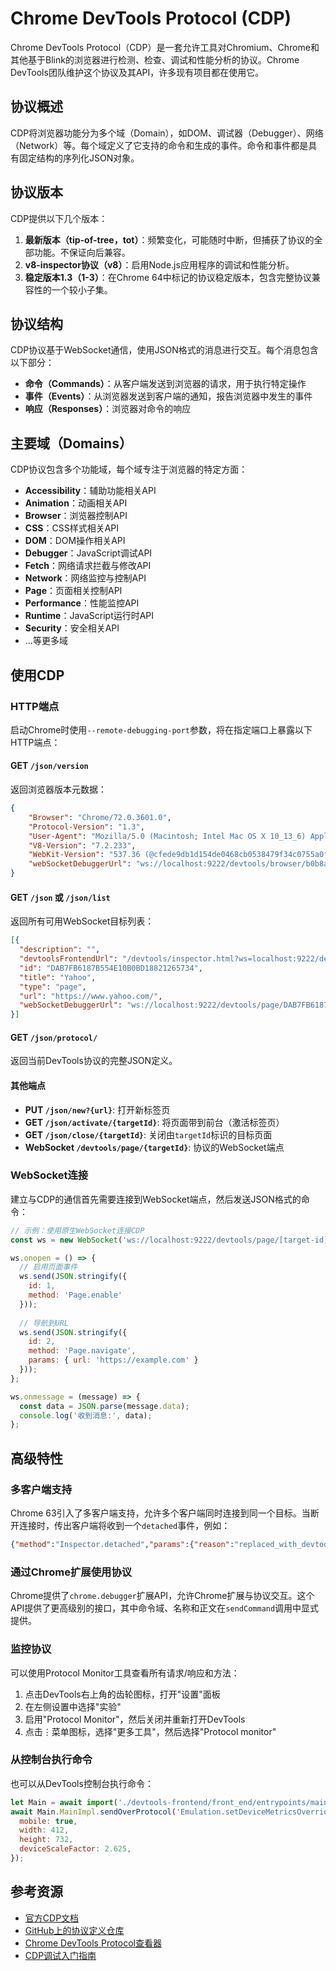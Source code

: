 # Chrome DevTools Protocol (CDP)

Chrome DevTools Protocol（CDP）是一套允许工具对Chromium、Chrome和其他基于Blink的浏览器进行检测、检查、调试和性能分析的协议。Chrome DevTools团队维护这个协议及其API，许多现有项目都在使用它。

## 协议概述

CDP将浏览器功能分为多个域（Domain），如DOM、调试器（Debugger）、网络（Network）等。每个域定义了它支持的命令和生成的事件。命令和事件都是具有固定结构的序列化JSON对象。

## 协议版本

CDP提供以下几个版本：

1. **最新版本（tip-of-tree，tot）**：频繁变化，可能随时中断，但捕获了协议的全部功能。不保证向后兼容。
2. **v8-inspector协议（v8）**：启用Node.js应用程序的调试和性能分析。
3. **稳定版本1.3（1-3）**：在Chrome 64中标记的协议稳定版本，包含完整协议兼容性的一个较小子集。

## 协议结构

CDP协议基于WebSocket通信，使用JSON格式的消息进行交互。每个消息包含以下部分：

- **命令（Commands）**：从客户端发送到浏览器的请求，用于执行特定操作
- **事件（Events）**：从浏览器发送到客户端的通知，报告浏览器中发生的事件
- **响应（Responses）**：浏览器对命令的响应

## 主要域（Domains）

CDP协议包含多个功能域，每个域专注于浏览器的特定方面：

- **Accessibility**：辅助功能相关API
- **Animation**：动画相关API
- **Browser**：浏览器控制API
- **CSS**：CSS样式相关API
- **DOM**：DOM操作相关API
- **Debugger**：JavaScript调试API
- **Fetch**：网络请求拦截与修改API
- **Network**：网络监控与控制API
- **Page**：页面相关控制API
- **Performance**：性能监控API
- **Runtime**：JavaScript运行时API
- **Security**：安全相关API
- ...等更多域

## 使用CDP

### HTTP端点

启动Chrome时使用`--remote-debugging-port`参数，将在指定端口上暴露以下HTTP端点：

#### GET `/json/version`

返回浏览器版本元数据：

```json
{
    "Browser": "Chrome/72.0.3601.0",
    "Protocol-Version": "1.3",
    "User-Agent": "Mozilla/5.0 (Macintosh; Intel Mac OS X 10_13_6) AppleWebKit/537.36 (KHTML, like Gecko) Chrome/72.0.3601.0 Safari/537.36",
    "V8-Version": "7.2.233",
    "WebKit-Version": "537.36 (@cfede9db1d154de0468cb0538479f34c0755a0f4)",
    "webSocketDebuggerUrl": "ws://localhost:9222/devtools/browser/b0b8a4fb-bb17-4359-9533-a8d9f3908bd8"
}
```

#### GET `/json` 或 `/json/list`

返回所有可用WebSocket目标列表：

```json
[{
  "description": "",
  "devtoolsFrontendUrl": "/devtools/inspector.html?ws=localhost:9222/devtools/page/DAB7FB6187B554E10B0BD18821265734",
  "id": "DAB7FB6187B554E10B0BD18821265734",
  "title": "Yahoo",
  "type": "page",
  "url": "https://www.yahoo.com/",
  "webSocketDebuggerUrl": "ws://localhost:9222/devtools/page/DAB7FB6187B554E10B0BD18821265734"
}]
```

#### GET `/json/protocol/`

返回当前DevTools协议的完整JSON定义。

#### 其他端点

- **PUT `/json/new?{url}`**: 打开新标签页
- **GET `/json/activate/{targetId}`**: 将页面带到前台（激活标签页）
- **GET `/json/close/{targetId}`**: 关闭由`targetId`标识的目标页面
- **WebSocket `/devtools/page/{targetId}`**: 协议的WebSocket端点

### WebSocket连接

建立与CDP的通信首先需要连接到WebSocket端点，然后发送JSON格式的命令：

```javascript
// 示例：使用原生WebSocket连接CDP
const ws = new WebSocket('ws://localhost:9222/devtools/page/[target-id]');

ws.onopen = () => {
  // 启用页面事件
  ws.send(JSON.stringify({
    id: 1,
    method: 'Page.enable'
  }));
  
  // 导航到URL
  ws.send(JSON.stringify({
    id: 2,
    method: 'Page.navigate',
    params: { url: 'https://example.com' }
  }));
};

ws.onmessage = (message) => {
  const data = JSON.parse(message.data);
  console.log('收到消息:', data);
};
```

## 高级特性

### 多客户端支持

Chrome 63引入了多客户端支持，允许多个客户端同时连接到同一个目标。当断开连接时，传出客户端将收到一个`detached`事件，例如：
```json
{"method":"Inspector.detached","params":{"reason":"replaced_with_devtools"}}
```

### 通过Chrome扩展使用协议

Chrome提供了`chrome.debugger`扩展API，允许Chrome扩展与协议交互。这个API提供了更高级别的接口，其中命令域、名称和正文在`sendCommand`调用中显式提供。

### 监控协议

可以使用Protocol Monitor工具查看所有请求/响应和方法：

1. 点击DevTools右上角的齿轮图标，打开"设置"面板
2. 在左侧设置中选择"实验"
3. 启用"Protocol Monitor"，然后关闭并重新打开DevTools
4. 点击⋮菜单图标，选择"更多工具"，然后选择"Protocol monitor"

### 从控制台执行命令

也可以从DevTools控制台执行命令：

```javascript
let Main = await import('./devtools-frontend/front_end/entrypoints/main/main.js');
await Main.MainImpl.sendOverProtocol('Emulation.setDeviceMetricsOverride', {
  mobile: true,
  width: 412,
  height: 732,
  deviceScaleFactor: 2.625,
});
```

## 参考资源

- [官方CDP文档](https://chromedevtools.github.io/devtools-protocol/)
- [GitHub上的协议定义仓库](https://github.com/ChromeDevTools/devtools-protocol)
- [Chrome DevTools Protocol查看器](https://chromedevtools.github.io/devtools-protocol-viewer/)
- [CDP调试入门指南](https://developer.chrome.com/blog/getting-started-with-headless-chrome/) 